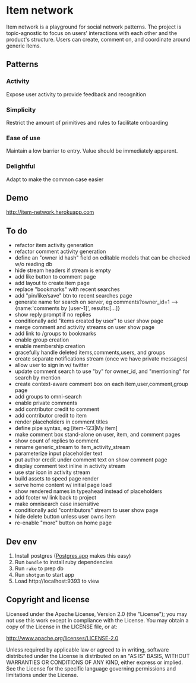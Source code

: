 # Item network

Item network is a playground for social network patterns. The project is topic-agnostic to focus on users' interactions with each other and the product's structure. Users can create, comment on, and coordinate around generic items.

## Patterns

### Activity

Expose user activity to provide feedback and recognition

### Simplicity

Restrict the amount of primitives and rules to facilitate onboarding

### Ease of use

Maintain a low barrier to entry. Value should be immediately apparent.

### Delightful

Adapt to make the common case easier

## Demo

http://item-network.herokuapp.com

## To do

- refactor item activity generation
- refactor comment activity generation
- define an "owner id hash" field on editable models that can be checked w/o reading db
- hide stream headers if stream is empty
- add like button to comment page
- add layout to create item page
- replace "bookmarks" with recent searches
- add "pin/like/save" btn to recent searches page
- generate name for search on server, eg comments?owner_id=1 --> {name:'comments by [user-1]', results:[...]}
- show reply prompt if no replies
- conditionally add "items created by user" to user show page
- merge comment and activity streams on user show page
- add link to /groups to bookmarks
- enable group creation
- enable membership creation
- gracefully handle deleted items,comments,users, and groups
- create separate notifications stream (once we have private messages)
- allow user to sign in w/ twitter
- update comment search to use "by" for owner_id, and "mentioning" for search by mention
- create context-aware comment box on each item,user,comment,group page
- add groups to omni-search
- enable private comments
- add contributor credit to comment
- add contributor credit to item
- render placeholders in comment titles
- define pipe syntax, eg [item-123|My item]
- make comment box stand-alone on user, item, and comment pages
- show count of replies to comment
- rename generic_stream to item_activity_stream
- parameterize input placeholder text
- put author credit under comment text on show comment page
- display comment text inline in activity stream
- use star icon in activity stream
- build assets to speed page render
- serve home content w/ initial page load
- show rendered names in typeahead instead of placeholders
- add footer w/ link back to project
- make omnisearch case insensitive
- conditionally add "contributors" stream to user show page
- hide delete button unless user owns item
- re-enable "more" button on home page

## Dev env

1. Install postgres ([Postgres.app](http://postgresapp.com) makes this easy)
2. Run `bundle` to install ruby dependencies
3. Run `rake` to prep db
4. Run `shotgun` to start app
5. Load http://localhost:9393 to view

## Copyright and license

Licensed under the Apache License, Version 2.0 (the "License"); you may not use this work except in compliance with the License. You may obtain a copy of the License in the LICENSE file, or at:

http://www.apache.org/licenses/LICENSE-2.0

Unless required by applicable law or agreed to in writing, software distributed under the License is distributed on an "AS IS" BASIS, WITHOUT WARRANTIES OR CONDITIONS OF ANY KIND, either express or implied. See the License for the specific language governing permissions and limitations under the License.
